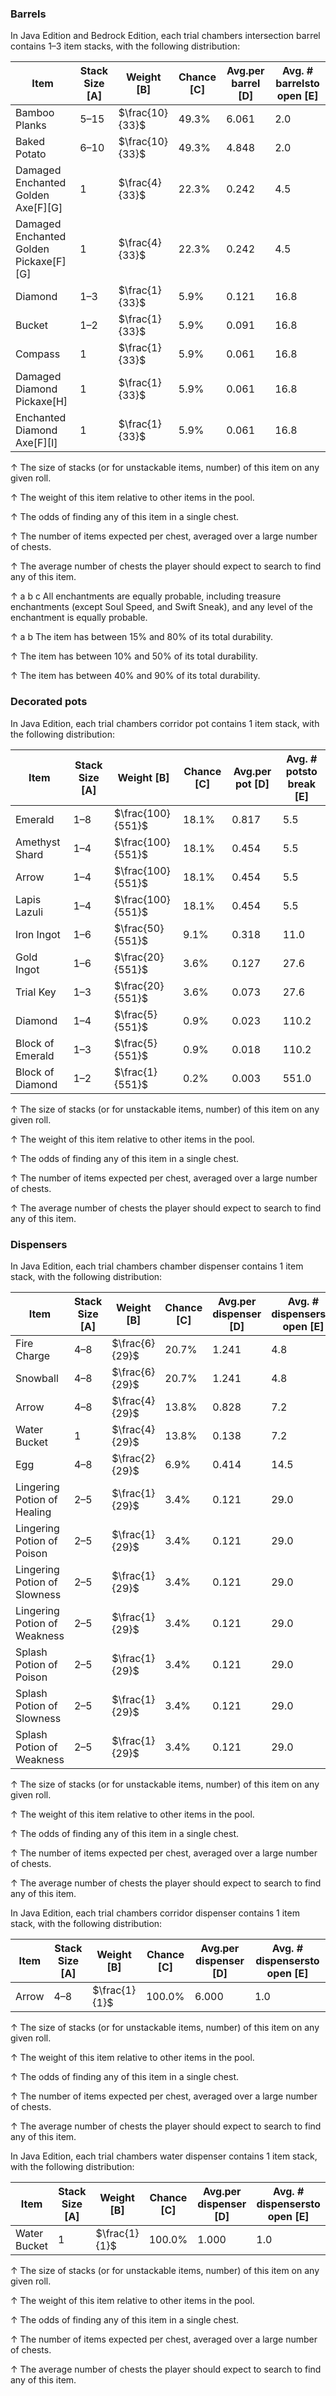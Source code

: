 ### Barrels
In Java Edition and Bedrock Edition, each trial chambers intersection barrel contains 1–3 item stacks,  with the following distribution: 

| Item                                   | Stack Size  [A] | Weight   [B]    | Chance   [C] | Avg.per barrel   [D] | Avg. # barrelsto open   [E] |
|----------------------------------------|-----------------|-----------------|--------------|----------------------|-----------------------------|
| Bamboo Planks                          | 5–15            | $\frac{10}{33}$ | 49.3%        | 6.061                | 2.0                         |
| Baked Potato                           | 6–10            | $\frac{10}{33}$ | 49.3%        | 4.848                | 2.0                         |
| Damaged Enchanted Golden Axe[F][G]     | 1               | $\frac{4}{33}$  | 22.3%        | 0.242                | 4.5                         |
| Damaged Enchanted Golden Pickaxe[F][G] | 1               | $\frac{4}{33}$  | 22.3%        | 0.242                | 4.5                         |
| Diamond                                | 1–3             | $\frac{1}{33}$  | 5.9%         | 0.121                | 16.8                        |
| Bucket                                 | 1–2             | $\frac{1}{33}$  | 5.9%         | 0.091                | 16.8                        |
| Compass                                | 1               | $\frac{1}{33}$  | 5.9%         | 0.061                | 16.8                        |
| Damaged Diamond Pickaxe[H]             | 1               | $\frac{1}{33}$  | 5.9%         | 0.061                | 16.8                        |
| Enchanted Diamond Axe[F][I]            | 1               | $\frac{1}{33}$  | 5.9%         | 0.061                | 16.8                        |



↑ The size of stacks (or for unstackable items, number) of this item on any given roll.

↑ The weight of this item relative to other items in the pool.

↑ The odds of finding any of this item in a single chest.

↑ The number of items expected per chest, averaged over a large number of chests.

↑ The average number of chests the player should expect to search to find any of this item.

↑ a b c All enchantments are equally probable, including treasure enchantments (except Soul Speed, and Swift Sneak), and any level of the enchantment is equally probable.

↑ a b The item has between 15% and 80% of its total durability.

↑ The item has between 10% and 50% of its total durability.

↑ The item has between 40% and 90% of its total durability.



### Decorated pots
In Java Edition, each trial chambers corridor pot contains 1 item stack,  with the following distribution: 

| Item             | Stack Size  [A] | Weight   [B]      | Chance   [C] | Avg.per pot   [D] | Avg. # potsto break   [E] |
|------------------|-----------------|-------------------|--------------|-------------------|---------------------------|
| Emerald          | 1–8             | $\frac{100}{551}$ | 18.1%        | 0.817             | 5.5                       |
| Amethyst Shard   | 1–4             | $\frac{100}{551}$ | 18.1%        | 0.454             | 5.5                       |
| Arrow            | 1–4             | $\frac{100}{551}$ | 18.1%        | 0.454             | 5.5                       |
| Lapis Lazuli     | 1–4             | $\frac{100}{551}$ | 18.1%        | 0.454             | 5.5                       |
| Iron Ingot       | 1–6             | $\frac{50}{551}$  | 9.1%         | 0.318             | 11.0                      |
| Gold Ingot       | 1–6             | $\frac{20}{551}$  | 3.6%         | 0.127             | 27.6                      |
| Trial Key        | 1–3             | $\frac{20}{551}$  | 3.6%         | 0.073             | 27.6                      |
| Diamond          | 1–4             | $\frac{5}{551}$   | 0.9%         | 0.023             | 110.2                     |
| Block of Emerald | 1–3             | $\frac{5}{551}$   | 0.9%         | 0.018             | 110.2                     |
| Block of Diamond | 1–2             | $\frac{1}{551}$   | 0.2%         | 0.003             | 551.0                     |



↑ The size of stacks (or for unstackable items, number) of this item on any given roll.

↑ The weight of this item relative to other items in the pool.

↑ The odds of finding any of this item in a single chest.

↑ The number of items expected per chest, averaged over a large number of chests.

↑ The average number of chests the player should expect to search to find any of this item.



### Dispensers
In Java Edition, each trial chambers chamber dispenser contains 1 item stack,  with the following distribution: 

| Item                         | Stack Size  [A] | Weight   [B]   | Chance   [C] | Avg.per dispenser   [D] | Avg. # dispensersto open   [E] |
|------------------------------|-----------------|----------------|--------------|-------------------------|--------------------------------|
| Fire Charge                  | 4–8             | $\frac{6}{29}$ | 20.7%        | 1.241                   | 4.8                            |
| Snowball                     | 4–8             | $\frac{6}{29}$ | 20.7%        | 1.241                   | 4.8                            |
| Arrow                        | 4–8             | $\frac{4}{29}$ | 13.8%        | 0.828                   | 7.2                            |
| Water Bucket                 | 1               | $\frac{4}{29}$ | 13.8%        | 0.138                   | 7.2                            |
| Egg                          | 4–8             | $\frac{2}{29}$ | 6.9%         | 0.414                   | 14.5                           |
| Lingering Potion of Healing  | 2–5             | $\frac{1}{29}$ | 3.4%         | 0.121                   | 29.0                           |
| Lingering Potion of Poison   | 2–5             | $\frac{1}{29}$ | 3.4%         | 0.121                   | 29.0                           |
| Lingering Potion of Slowness | 2–5             | $\frac{1}{29}$ | 3.4%         | 0.121                   | 29.0                           |
| Lingering Potion of Weakness | 2–5             | $\frac{1}{29}$ | 3.4%         | 0.121                   | 29.0                           |
| Splash Potion of Poison      | 2–5             | $\frac{1}{29}$ | 3.4%         | 0.121                   | 29.0                           |
| Splash Potion of Slowness    | 2–5             | $\frac{1}{29}$ | 3.4%         | 0.121                   | 29.0                           |
| Splash Potion of Weakness    | 2–5             | $\frac{1}{29}$ | 3.4%         | 0.121                   | 29.0                           |



↑ The size of stacks (or for unstackable items, number) of this item on any given roll.

↑ The weight of this item relative to other items in the pool.

↑ The odds of finding any of this item in a single chest.

↑ The number of items expected per chest, averaged over a large number of chests.

↑ The average number of chests the player should expect to search to find any of this item.



In Java Edition, each trial chambers corridor dispenser contains 1 item stack,  with the following distribution: 

| Item  | Stack Size  [A] | Weight   [B]  | Chance   [C] | Avg.per dispenser   [D] | Avg. # dispensersto open   [E] |
|-------|-----------------|---------------|--------------|-------------------------|--------------------------------|
| Arrow | 4–8             | $\frac{1}{1}$ | 100.0%       | 6.000                   | 1.0                            |



↑ The size of stacks (or for unstackable items, number) of this item on any given roll.

↑ The weight of this item relative to other items in the pool.

↑ The odds of finding any of this item in a single chest.

↑ The number of items expected per chest, averaged over a large number of chests.

↑ The average number of chests the player should expect to search to find any of this item.



In Java Edition, each trial chambers water dispenser contains 1 item stack,  with the following distribution: 

| Item         | Stack Size  [A] | Weight   [B]  | Chance   [C] | Avg.per dispenser   [D] | Avg. # dispensersto open   [E] |
|--------------|-----------------|---------------|--------------|-------------------------|--------------------------------|
| Water Bucket | 1               | $\frac{1}{1}$ | 100.0%       | 1.000                   | 1.0                            |



↑ The size of stacks (or for unstackable items, number) of this item on any given roll.

↑ The weight of this item relative to other items in the pool.

↑ The odds of finding any of this item in a single chest.

↑ The number of items expected per chest, averaged over a large number of chests.

↑ The average number of chests the player should expect to search to find any of this item.



